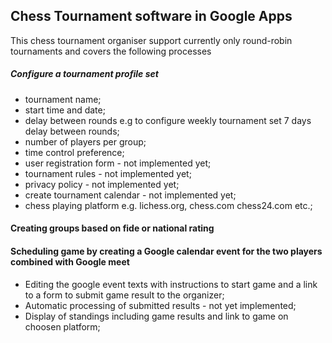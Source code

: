 ## Chess Tournament software in Google Apps

This chess tournament organiser support currently only round-robin tournaments and covers 
the following processes
##### Configure a tournament profile set
* tournament name;
* start time and date; 
* delay between rounds e.g to configure weekly tournament set 7 days delay between rounds; 
* number of players per group;
* time control preference; 
* user registration form - not implemented yet;
* tournament rules - not implemented yet;
* privacy policy - not implemented yet;
* create tournament calendar - not implemented yet; 
* chess playing platform e.g. lichess.org, chess.com chess24.com etc.; 
#### Creating groups based on fide or national rating 
#### Scheduling game by creating a Google calendar event for the two players combined with Google meet 
* Editing the google event texts with instructions to start game and a link to a form to submit game result to the organizer; 
* Automatic processing of submitted results - not yet implemented;
* Display of standings including  game results and link to game on choosen platform; 

